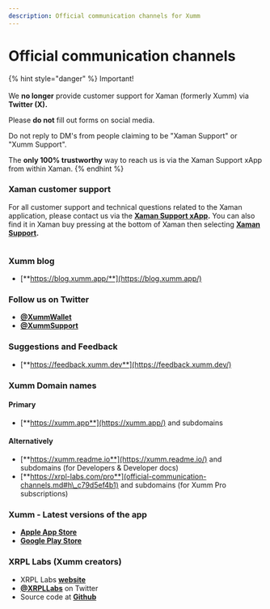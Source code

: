 ```yaml
---
description: Official communication channels for Xumm
---
```


# Official communication channels

{% hint style="danger" %}
Important!\
\
We **no longer** provide customer support for Xaman (formerly Xumm) via **Twitter (X).**&#x20;

Please **do not** fill out forms on social media.&#x20;

Do not reply to DM's from people claiming to be "Xaman Support" or "Xumm Support".&#x20;

The **only 100% trustworthy** way to reach us is via the Xaman Support xApp from within Xaman.
{% endhint %}

### Xaman customer support

For all customer support and technical questions related to the Xaman application, please contact us via the [**Xaman Support xApp**](https://xumm.app/detect/xapp:xumm.support?ref=helpcenter)**.** You can also find it in Xaman buy pressing <img src="../.gitbook/assets/image (2) (1) (4).png" alt="" data-size="line">at the bottom of Xaman then selecting [**Xaman Support**](https://xumm.app/detect/xapp:xumm.support?ref=helpcenter)**.**

<figure><img src="../.gitbook/assets/Xumm Support xApp.png" alt=""><figcaption></figcaption></figure>

### Xumm blog  <a href="#h_e9d18079e4" id="h_e9d18079e4"></a>

* [**https://blog.xumm.app/**](https://blog.xumm.app/)

### Follow us on Twitter

* [**@XummWallet**](https://twitter.com/XummWallet)&#x20;
* [**@XummSupport**](https://twitter.com/XummSupport)



### Suggestions and Feedback

* [**https://feedback.xumm.dev**](https://feedback.xumm.dev/)

### Xumm Domain names <a href="#h_772bad7bdc" id="h_772bad7bdc"></a>

#### **Primary** <a href="#h_640ba6991b" id="h_640ba6991b"></a>

* [**https://xumm.app**](https://xumm.app/) and subdomains

#### **Alternatively** <a href="#h_1bf826eada" id="h_1bf826eada"></a>

* [**https://xumm.readme.io**](https://xumm.readme.io/) and subdomains (for Developers & Developer docs)
* [**https://xrpl-labs.com/pro**](official-communication-channels.md#h\_c79d5ef4b1) and subdomains (for Xumm Pro subscriptions)

### **Xumm - Latest versions of the app** <a href="#h_c79d5ef4b1" id="h_c79d5ef4b1"></a>

* [**Apple App Store**](https://apps.apple.com/us/app/xumm/id1492302343?l=nl\&ls=1)
* [**Google Play Store**](https://play.google.com/store/apps/details?id=com.xrpllabs.xumm)

### XRPL Labs (Xumm creators) <a href="#h_ab0f4368eb" id="h_ab0f4368eb"></a>

* XRPL Labs [**website**](https://xrpl-labs.com/)
* [**@XRPLLabs**](https://twitter.com/XRPLLabs) on Twitter
* Source code at [**Github**](https://github.com/XRPL-Labs/)
